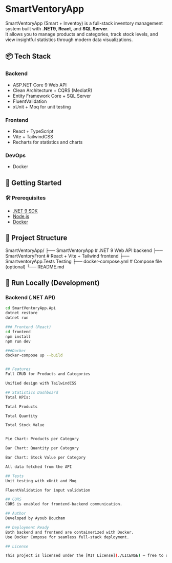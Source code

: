 # SmartVentoryApp

SmartVentoryApp (Smart + Inventoy) is a full-stack inventory management system built with **.NET9**, **React**, and **SQL Server**.  
It allows you to manage products and categories, track stock levels, and view insightful statistics through modern data visualizations.

## 📦 Tech Stack

### Backend
- ASP.NET Core 9 Web API
- Clean Architecture + CQRS (MediatR)
- Entity Framework Core + SQL Server
- FluentValidation
- xUnit + Moq for unit testing

### Frontend
- React + TypeScript
- Vite + TailwindCSS
- Recharts for statistics and charts

### DevOps
- Docker

## 🚀 Getting Started

### 🛠️ Prerequisites
- [.NET 9 SDK](https://dotnet.microsoft.com/en-us/download/dotnet/9.0)
- [Node.js](https://nodejs.org/)
- [Docker](https://www.docker.com/)

## 📂 Project Structure

SmartVentoryApp/
├── SmartVentoryApp # .NET 9 Web API backend
├── SmartVentoryFront # React + Vite + Tailwind frontend
├── SmartventoryApp.Tests Testing
├── docker-compose.yml # Compose file (optional)
└── README.md


## 🧪 Run Locally (Development)

### Backend (.NET API)
```bash
cd SmartVentoryApp.Api
dotnet restore
dotnet run

### Frontend (React)
cd frontend
npm install
npm run dev

###Docker
docker-compose up --build


## Features
Full CRUD for Products and Categories

Unified design with TailwindCSS

## Statistics Dashboard
Total KPIs:

Total Products

Total Quantity

Total Stock Value


Pie Chart: Products per Category

Bar Chart: Quantity per Category

Bar Chart: Stock Value per Category

All data fetched from the API

## Tests
Unit testing with xUnit and Moq

FluentValidation for input validation

## CORS
CORS is enabled for frontend-backend communication.

## Author
Developed by Ayoub Boucham 

## Deployment Ready
Both backend and frontend are containerized with Docker.
Use Docker Compose for seamless full-stack deployment.

## License

This project is licensed under the [MIT License](./LICENSE) — free to use, modify, and distribute.